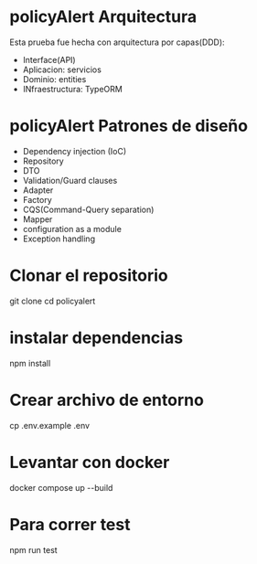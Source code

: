 # policyAlert Arquitectura
Esta prueba fue hecha con arquitectura por capas(DDD):
- Interface(API)
- Aplicacion: servicios
- Dominio: entities
- INfraestructura: TypeORM

# policyAlert Patrones de diseño
- Dependency injection (IoC)
- Repository
- DTO
- Validation/Guard clauses
- Adapter
- Factory
- CQS(Command-Query separation)
- Mapper
- configuration as a module
- Exception handling



# Clonar el repositorio
git clone <url repo>
cd policyalert

# instalar dependencias
npm install

# Crear archivo de entorno
cp .env.example .env

# Levantar con docker
docker compose up --build

# Para correr test
npm run test
